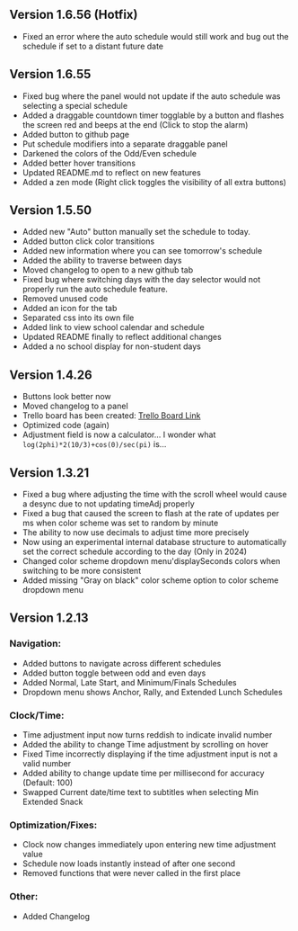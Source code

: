 ## Version 1.6.56 (Hotfix)

- Fixed an error where the auto schedule would still work and bug out the schedule if set to a distant future date

## Version 1.6.55

- Fixed bug where the panel would not update if the auto schedule was selecting a special schedule
- Added a draggable countdown timer togglable by a button and flashes the screen red and beeps at the end (Click to stop the alarm)
- Added button to github page
- Put schedule modifiers into a separate draggable panel
- Darkened the colors of the Odd/Even schedule
- Added better hover transitions
- Updated README.md to reflect on new features
- Added a zen mode (Right click toggles the visibility of all extra buttons)

## Version 1.5.50

- Added new "Auto" button manually set the schedule to today.
- Added button click color transitions
- Added new information where you can see tomorrow's schedule
- Added the ability to traverse between days
- Moved changelog to open to a new github tab
- Fixed bug where switching days with the day selector would not properly run the auto schedule feature.
- Removed unused code
- Added an icon for the tab
- Separated css into its own file
- Added link to view school calendar and schedule
- Updated README finally to reflect additional changes
- Added a no school display for non-student days

## Version 1.4.26

- Buttons look better now
- Moved changelog to a panel
- Trello board has been created: [Trello Board Link](https://trello.com/b/b8STAMDw/clock)
- Optimized code (again)
- Adjustment field is now a calculator... I wonder what `log(2phi)*2(10/3)+cos(0)/sec(pi)` is...

## Version 1.3.21

- Fixed a bug where adjusting the time with the scroll wheel would cause a desync due to not updating timeAdj properly
- Fixed a bug that caused the screen to flash at the rate of updates per ms when color scheme was set to random by minute
- The ability to now use decimals to adjust time more precisely
- Now using an experimental internal database structure to automatically set the correct schedule according to the day (Only in 2024)
- Changed color scheme dropdown menu'displaySeconds colors when switching to be more consistent
- Added missing "Gray on black" color scheme option to color scheme dropdown menu

## Version 1.2.13

### Navigation:

- Added buttons to navigate across different schedules
- Added button toggle between odd and even days
- Added Normal, Late Start, and Minimum/Finals Schedules
- Dropdown menu shows Anchor, Rally, and Extended Lunch Schedules

### Clock/Time:

- Time adjustment input now turns reddish to indicate invalid number
- Added the ability to change Time adjustment by scrolling on hover
- Fixed Time incorrectly displaying if the time adjustment input is not a valid number
- Added ability to change update time per millisecond for accuracy (Default: 100)
- Swapped Current date/time text to subtitles when selecting Min Extended Snack

### Optimization/Fixes:

- Clock now changes immediately upon entering new time adjustment value
- Schedule now loads instantly instead of after one second
- Removed functions that were never called in the first place

### Other:

- Added Changelog
